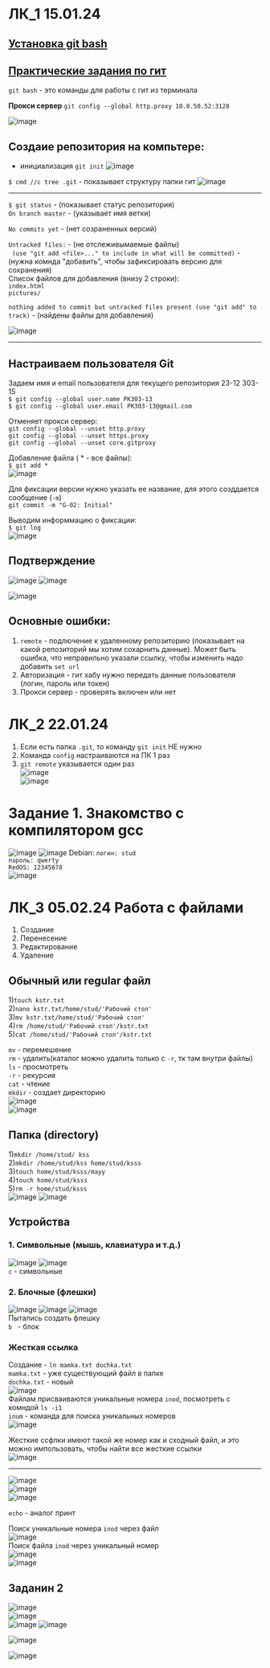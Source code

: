 # ЛК_1 15.01.24
[Установка git bash](https://git-scm.com/downloads)
---
[Практические задания по гит](https://smartiqa.ru/courses/git/answer-key)
---

``git bash`` - это команды для работы с гит из терминала  

**Прокси сервер** `git config --global http.proxy 10.0.50.52:3128`

![image](https://github.com/Katya6589/Semestr_6/assets/113089569/c0294fda-6f7f-4037-8034-da1bb7b16124)

Создаие репозитория на компьтере:
--
- инициализация `git init`
![image](https://github.com/Katya6589/Semestr_6/assets/113089569/ec7edef9-c3e8-4f7f-9d86-b798ea09cd96)

`$ cmd //c tree .git` - показывает структуру папки гит
  ![image](https://github.com/Katya6589/Semestr_6/assets/113089569/608a3012-6924-4146-af07-e0ce620481cb)

---
`$ git status` - (показывает статус репозитория)  
`On branch master` - (указывает имя ветки)  

`No commits yet` - (нет созраненных версий)  

`Untracked files:` - (не отслеживымаемые файлы)  
 ` (use "git add <file>..." to include in what will be committed)` - (нужна комнда "добавить", чтобы зафиксировать версию для сохранения)  
  Список файлов для добавления (внизу 2 строки):   
          `index.html`  
          `pictures/`  

`nothing added to commit but untracked files present (use "git add" to track)` - (найдены файлы для добавления)  

![image](https://github.com/Katya6589/Semestr_6/assets/113089569/e9721c78-4316-4316-9d7f-e8fbddb1b505)

---


Настраиваем пользователя Git
--
Задаем имя и email пользователя для текущего репозитория 23-12 303-15  
`$ git config --global user.name PK303-13`  
`$ git config --global user.email PK303-13@gmail.com`  

Отменяет прокси сервер:  
`git config --global --unset http.proxy`  
`git config --global --unset https.proxy`  
`git config --global --unset core.gitproxy`  

Добавление файла ( * - все файлы):  
`$ git add *`  
![image](https://github.com/Katya6589/Semestr_6/assets/113089569/598d2c69-8f14-4ef0-ae22-702c72f8c942)

Для фиксации версии нужно указать ее название, для этого созддается сообщение (`-m`)    
`git commit -m "G-02: Initial"`    

Выводим информмацию о фиксации:  
`$ git log`  
![image](https://github.com/Katya6589/Semestr_6/assets/113089569/0970f675-d68b-43bc-ab9a-2fa8a9e06c4f)

Подтверждение 
---
![image](https://github.com/Katya6589/Semestr_6/assets/113089569/b59cc504-ae7a-49c9-bd49-0ab906c9d6fe)
![image](https://github.com/Katya6589/Semestr_6/assets/113089569/ea43f864-8177-4e16-a16c-8ab24a551ed8)

![image](https://github.com/Katya6589/Semestr_6/assets/113089569/d3f951bf-a460-4699-bf34-6eab5625123f)  

Основные ошибки:  
--
1. `remote` - подлючение к удаленному репозиторию (показывает на какой репозиторий мы хотим сохарнить данные). Может быть ошибка, что неправильно указали ссылку, чтобы изменить надо добавить `set url`
2. Авторизация - гит хабу нужно передать данные пользователя (логин, пароль или токен)
3. Прокси сервер  - проверять включен или нет

# ЛК_2 22.01.24
1. Если есть папка `.git`, то команду `git init` НЕ нужно
2. Команда `config` настраиваются на ПК 1 раз
3. `git remote` указывается один раз   
![image](https://github.com/Katya6589/Semestr_6/assets/113089569/2ef7f763-4c05-445c-a094-8678678a2f2a)  
![image](https://github.com/Katya6589/Semestr_6/assets/113089569/1d429a55-ea93-4bcf-8d37-f1146371af24)  

# Задание 1. Знакомство с компилятором gcc
![image](https://github.com/Katya6589/Semestr_6/assets/113089569/05e5ab08-747a-46bc-9c82-d7f92242f787)
![image](https://github.com/Katya6589/Semestr_6/assets/113089569/25567386-eb6c-4610-a1d9-533970057ad0)
Debian:
`логин: stud`   
`пароль: qwerty`  
`RedOS: 12345678 `  
![image](https://github.com/Katya6589/Semestr_6/assets/113089569/5bb57255-2ff5-48ba-ace1-b26a5ba24667)

# ЛК_3 05.02.24 Работа с файлами
1. Создание
2. Перенесение
3. Редактирование
4. Удаление

**Обычный или regular файл**
--

1)`touch kstr.txt`   
2)`nano kstr.txt/home/stud/'Рабочий стол'`    
3)`mv kstr.txt/home/stud/'Рабочий стол'`    
4)`rm /home/stud/'Рабочий стол'/kstr.txt`     
5)`cat /home/stud/'Рабочий стол'/kstr.txt`     

`mv` - перемешение  
`rm` - удалить(каталог можно удалить только с `-r`, тк там внутри файлы)   
`ls` - просмотреть    
`-r` - рекурсия    
`cat` - чтение   
`mkdir` - создает директорию        
![image](https://github.com/Katya6589/Semestr_6/assets/113089569/ef677300-8738-4b64-aad6-85677c140592)     
![image](https://github.com/Katya6589/Semestr_6/assets/113089569/e17e5eea-b1ec-4d21-838f-cd77f833c44f)     



**Папка (directory)**
--
1)`mkdir /home/stud/ kss`   
2)`mkdir /home/stud/kss home/stud/ksss`    
3)`touch home/stud/ksss/mayy`    
4)`touch home/stud/ksss`    
5)`rm -r home/stud/ksss`    
![image](https://github.com/Katya6589/Semestr_6/assets/113089569/60778296-0b41-47a7-b999-a269b02fc7dc)
![image](https://github.com/Katya6589/Semestr_6/assets/113089569/ede54987-5af9-44dd-9eab-d978cdcba55e)

## Устройства
### 1. Символьные (мышь, клавиатура и т.д.)   
![image](https://github.com/Katya6589/Semestr_6/assets/113089569/9c8f87c9-6927-4c6e-9fca-95ca9c37f569)
![image](https://github.com/Katya6589/Semestr_6/assets/113089569/50741f5c-331f-4ad5-a269-59bdbf0ea972)  
`c` - cимвольные   
### 2. Блочные (флешки)    
![image](https://github.com/Katya6589/Semestr_6/assets/113089569/9b26fe19-4fbc-47d1-a259-28dcd489b7c9)
![image](https://github.com/Katya6589/Semestr_6/assets/113089569/9d493268-ccdf-481d-89a7-681e298bcf97)
![image](https://github.com/Katya6589/Semestr_6/assets/113089569/8bb85531-1449-4cdb-8885-a36853b5a841)    
Пытались создать флешку     
`b ` - блок    

### Жесткая ссылка   
Создание - `ln mamka.txt dochka.txt`   
`mamka.txt` - уже существующий файл в папке    
`dochka.txt` - новый    
![image](https://github.com/Katya6589/Semestr_6/assets/113089569/fdb99092-b082-40e7-8351-0fb4e976ff61)       
Файлам присваиваются уникальные номера `inod`, посмотреть с комндой `ls -i1`         
`inum` - команда для поиска уникальных номеров         
![image](https://github.com/Katya6589/Semestr_6/assets/113089569/e6032559-d9e5-4e3c-8cd3-4e9be75b0bfe)      
 
Жесткие ссфлки имеют такой же номер как и сходный файл, и это можно импользовать, чтобы найти все жесткие ссылки       
![image](https://github.com/Katya6589/Semestr_6/assets/113089569/a50bd299-e1a3-40a2-8ded-fd67179569cd)       
 
-----
![image](https://github.com/Katya6589/Semestr_6/assets/113089569/3ca3b680-93ba-4b80-977a-69332a0f8294)     
![image](https://github.com/Katya6589/Semestr_6/assets/113089569/bf82c5b9-0ed4-4e98-b7db-f713cf5df8d6)    
![image](https://github.com/Katya6589/Semestr_6/assets/113089569/042a099a-f417-44c0-a68d-02cd864fb538)     

`echo` - аналог принт     

Поиск уникальные номера `inod` через файл      
![image](https://github.com/Katya6589/Semestr_6/assets/113089569/37202b52-3b2c-4b63-ac9d-5e9e094749bf)    
Поиск файла `inod` через уникальный номер    
![image](https://github.com/Katya6589/Semestr_6/assets/113089569/8d8947f4-9c35-40df-b0f5-10837c7d3528)     
![image](https://github.com/Katya6589/Semestr_6/assets/113089569/b2316b6b-0de1-4401-9911-9a920e7dc87e)   
 
## Заданин 2 
![image](https://github.com/Katya6589/Semestr_6/assets/113089569/644dea8e-68b0-4371-b391-d49e23456480)   
![image](https://github.com/Katya6589/Semestr_6/assets/113089569/2f287a5f-881b-4b29-ad53-6c0634235470)   
![image](https://github.com/Katya6589/Semestr_6/assets/113089569/117a6f97-80ab-4c52-9121-bc58069c1657)
![image](https://github.com/Katya6589/Semestr_6/assets/113089569/35486568-f5bd-45a9-b571-fd24eb317a23)

![image](https://github.com/Katya6589/Semestr_6/assets/113089569/8e40a17f-78ba-4701-adc3-28fc9cb7d91b)

![image](https://github.com/Katya6589/Semestr_6/assets/113089569/629760fa-0cb5-477c-b035-dd871d131a54)  



